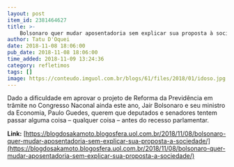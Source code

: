```yaml
---
layout: post
item_id: 2381464627
title: >-
    Bolsonaro quer mudar aposentadoria sem explicar sua proposta à sociedade
author: Tatu D'Oquei
date: 2018-11-08 18:06:00
pub_date: 2018-11-08 18:06:00
time_added: 2018-11-09 13:24:36
category: refletimos
tags: []
image: https://conteudo.imguol.com.br/blogs/61/files/2018/01/idoso.jpg
---
```


Dado a dificuldade em aprovar o projeto de Reforma da Previdência em trâmite no Congresso Naconal ainda este ano, Jair Bolsonaro e seu ministro da Economia, Paulo Guedes, querem que deputados e senadores tentem passar alguma coisa – qualquer coisa – antes do recesso parlamentar.

**Link:** [https://blogdosakamoto.blogosfera.uol.com.br/2018/11/08/bolsonaro-quer-mudar-aposentadoria-sem-explicar-sua-proposta-a-sociedade/](https://blogdosakamoto.blogosfera.uol.com.br/2018/11/08/bolsonaro-quer-mudar-aposentadoria-sem-explicar-sua-proposta-a-sociedade/)

